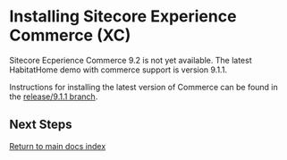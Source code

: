 # Installing Sitecore Experience Commerce (XC)

Sitecore Ecperience Commerce 9.2 is not yet available. The latest HabitatHome demo with commerce support is version 9.1.1.

Instructions for installing the latest version of Commerce can be found in the [release/9.1.1 branch](https://github.com/Sitecore/Sitecore.HabitatHome.Utilities/tree/release/9.1.1/XC/install).

## Next Steps

[Return to main docs index](../readme.md)
